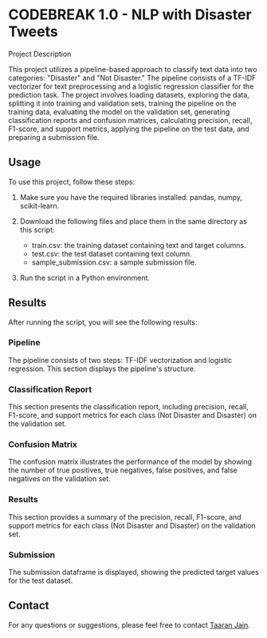 # CODEBREAK 1.0 - NLP with Disaster Tweets

Project Description

This project utilizes a pipeline-based approach to classify text data into two categories: "Disaster" and "Not Disaster." The pipeline consists of a TF-IDF vectorizer for text preprocessing and a logistic regression classifier for the prediction task. The project involves loading datasets, exploring the data, splitting it into training and validation sets, training the pipeline on the training data, evaluating the model on the validation set, generating classification reports and confusion matrices, calculating precision, recall, F1-score, and support metrics, applying the pipeline on the test data, and preparing a submission file.

## Usage

To use this project, follow these steps:

1. Make sure you have the required libraries installed: pandas, numpy, scikit-learn.

2. Download the following files and place them in the same directory as this script:
   - train.csv: the training dataset containing text and target columns.
   - test.csv: the test dataset containing text column.
   - sample_submission.csv: a sample submission file.

3. Run the script in a Python environment.

## Results

After running the script, you will see the following results:

### Pipeline

The pipeline consists of two steps: TF-IDF vectorization and logistic regression. This section displays the pipeline's structure.

### Classification Report

This section presents the classification report, including precision, recall, F1-score, and support metrics for each class (Not Disaster and Disaster) on the validation set.

### Confusion Matrix

The confusion matrix illustrates the performance of the model by showing the number of true positives, true negatives, false positives, and false negatives on the validation set.

### Results

This section provides a summary of the precision, recall, F1-score, and support metrics for each class (Not Disaster and Disaster) on the validation set.

### Submission

The submission dataframe is displayed, showing the predicted target values for the test dataset.


## Contact

For any questions or suggestions, please feel free to contact [Taaran Jain](mailto:taaranjain16@gmail.com).

